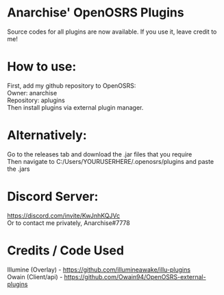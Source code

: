 # Anarchise' OpenOSRS Plugins
Source codes for all plugins are now available. If you use it, leave credit to me!

# How to use:

First, add my github repository to OpenOSRS:  
Owner: anarchise  
Repository: aplugins  
Then install plugins via external plugin manager.  

# Alternatively:

Go to the releases tab and download the .jar files that you require  
Then navigate to C:/Users/YOURUSERHERE/.openosrs/plugins and paste the .jars  

# Discord Server:
https://discord.com/invite/KwJnhKQJVc  
Or to contact me privately, Anarchise#7778
 
 # Credits / Code Used
 
 Illumine (Overlay) - https://github.com/illumineawake/illu-plugins  
 Owain (Client/api) - https://github.com/Owain94/OpenOSRS-external-plugins																																																																																																														
 

